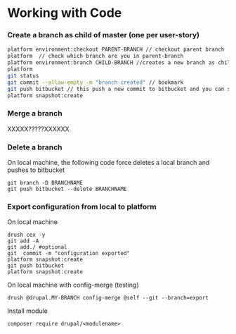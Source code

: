 # Working with Code

### Create a branch as child of master \(one per user-story\)

```bash
platform environment:checkout PARENT-BRANCH // checkout parent branch
platform  // check which branch are you in parent-branch
platform environment:branch CHILD-BRANCH //creates a new branch as child of parent (1 min process)
platform
git status
git commit --allow-empty -m "branch created" // bookmark
git push bitbucket // this push a new commit to bitbucket and you can see changes on bitbucket and platform are linked
platform snapshot:create
```

### Merge a branch

XXXXX?????XXXXXX

### Delete a branch

On local machine, the following code force deletes a local branch and pushes to bitbucket

```
git branch -D BRANCHNAME
git push bitbucket --delete BRANCHNAME
```

### Export configuration from local to platform

On local machine

```
drush cex -y
git add -A
git add./ #optional
git  commit -m "configuration exported"
platform snapshot:create
git push bitbucket
platform snapshot:create
```

On local machine with config-merge \(testing\)

```
drush @drupal.MY-BRANCH config-merge @self --git --branch=export
```

Install module

```
composer require drupal/<modulename>
```



